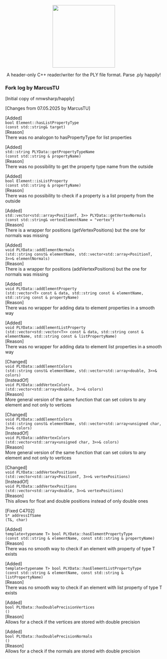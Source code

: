 <p align="center">
<img src="https://github.com/nmwsharp/happly/blob/master/happly_logo.jpg" width="200"> 
</p>
<p align="center">A header-only C++ reader/writer for the PLY file format. Parse .ply happily! <p align="center">

### Fork log by MarcusTU

[Initial copy of nmwsharp/happly]

[Changes from 07.05.2025 by MarcusTU]

[Added]<br>
`bool Element::hasListPropertyType`<br>
`(const std::string& target)`<br>
[Reason]<br>
There was no analogon to hasPropertyType for list properties<br>

[Added]<br>
`std::string PLYData::getPropertyTypeName`<br>
`(const std::string & propertyName)`<br>
[Reason]<br>
There was no possibility to get the property type name from the outside<br>

[Added]<br>
`bool Element::isListProperty`<br>
`(const std::string & propertyName)`<br>
[Reason]<br>
There was no possibility to check if a property is a list property from the outside<br>

[Added]<br>
`std::vector<std::array<PositionT, 3>> PLYData::getVertexNormals`<br>
`(const std::string& vertexElementName = "vertex")`<br>
[Reason]<br>
There is a wrapper for positions (getVertexPositions) but the one for normals was missing<br>

[Added]<br>
`void PLYData::addElementNormals`<br>
`(std::string const& elementName, std::vector<std::array<PositionT, 3>>& elementNormals)`<br>
[Reason]<br>
There is a wrapper for positions (addVertexPositions) but the one for normals was missing<br>

[Added]<br>
`void PLYData::addElementProperty`<br>
`(std::vector<T> const & data, std::string const & elementName, std::string const & propertyName)`<br>
[Reason]<br>
There was no wrapper for adding data to element properties in a smooth way<br>

[Added]<br>
`void PLYData::addElementListProperty`<br>
`(std::vector<std::vector<T>> const & data, std::string const & elementName, std::string const & listPropertyName)`<br>
[Reason]<br>
There was no wrapper for adding data to element list properties in a smooth way<br>

[Changed]<br>
`void PLYData::addElementColors`<br>
`(std::string const& elementName, std::vector<std::array<double, 3>>& colors)`<br>
[InsteadOf]<br>
`void PLYData::addVertexColors`<br>
`(std::vector<std::array<double, 3>>& colors)`<br>
[Reason]<br>
More general version of the same function that can set colors to any element and not only to vertices<br>

[Changed]<br>
`void PLYData::addElementColors`<br>
`(std::string const& elementName, std::vector<std::array<unsigned char, 3>>& colors)`<br>
[InsteadOf]<br>
`void PLYData::addVertexColors`<br>
`(std::vector<std::array<unsigned char, 3>>& colors)`<br>
[Reason]<br>
More general version of the same function that can set colors to any element and not only to vertices<br>

[Changed]<br>
`void PLYData::addVertexPositions`<br>
`(std::vector<std::array<PositionT, 3>>& vertexPositions)`<br>
[InsteadOf]<br>
`void PLYData::addVertexPositions`<br>
`(std::vector<std::array<double, 3>>& vertexPositions)`<br>
[Reason]<br>
This allows for float and double positions instead of only double ones<br>

[Fixed C4702]<br>
`S* addressIfSame`<br>
`(T&, char)`<br>

[Added]<br>
`template<typename T> bool PLYData::hasElementPropertyType`<br>
`(const std::string & elementName, const std::string & propertyName)`<br>
[Reason]<br>
There was no smooth way to check if an element with property of type T exists<br>

[Added]<br>
`template<typename T> bool PLYData::hasElementListPropertyType`<br>
`(const std::string & elementName, const std::string & listPropertyName)`<br>
[Reason]<br>
There was no smooth way to check if an element with list property of type T exists<br>

[Added]<br>
`bool PLYData::hasDoublePrecisionVertices`<br>
`()`<br>
[Reason]<br>
Allows for a check if the vertices are stored with double precision<br>

[Added]<br>
`bool PLYData::hasDoublePrecisionNormals`<br>
`()`<br>
[Reason]<br>
Allows for a check if the normals are stored with double precision<br>
